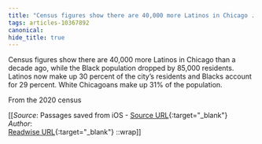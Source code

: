 ```yaml
---
title: "Census figures show there are 40,000 more Latinos in Chicago ..."
tags: articles-10367892
canonical: 
hide_title: true
---
```


Census figures show there are 40,000 more Latinos in Chicago than a decade ago, while the Black population dropped by 85,000 residents. Latinos now make up 30 percent of the city’s residents and Blacks account for 29 percent. White Chicagoans make up 31% of the population.

From the 2020 census


[[_Source_: Passages saved from iOS - [Source URL](){:target="_blank"}<br>
_Author_: <br>
[Readwise URL](https://readwise.io/open/213713829){:target="_blank"}
::wrap]]